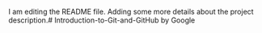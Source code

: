 I am editing the README file. Adding some more details about the project description.# Introduction-to-Git-and-GitHub
by Google
